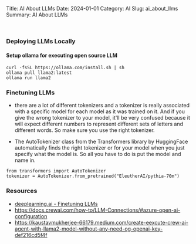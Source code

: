Title: AI About LLMs
Date: 2024-01-01
Category: AI
Slug: ai_about_llms
Summary: AI About LLMs

<br>

### Deploying LLMs Locally

#### Setup ollama for executing open source LLM
```
curl -fsSL https://ollama.com/install.sh | sh
ollama pull llama2:latest
ollama run llama2
```

### Finetuning LLMs

* there are a lot of different tokenizers and a tokenizer is really associated with 
a specific model for each model as it was trained on it. And if you give the wrong tokenizer to your model, it'll 
be very confused because it will expect different numbers to represent different sets of letters 
and different words. So make sure you use the right tokenizer.

* The AutoTokenizer class from the Transformers library by HuggingFace automatically finds the right tokenizer or for your 
model when you just specify what the model is. So all you have to do is put the model and name in.

```
from transformers import AutoTokenizer
tokenizer = AutoTokenizer.from_pretrained("EleutherAI/pythia-70m")
```


### Resources

* [deeplearning.ai - Finetuning LLMs](https://www.deeplearning.ai/short-courses/finetuning-large-language-models/)
* https://docs.crewai.com/how-to/LLM-Connections/#azure-open-ai-configuration
* https://kaustavmukherjee-66179.medium.com/create-eexcute-crew-ai-agent-with-llama2-model-without-any-need-og-openai-key-def216cd5f4f
